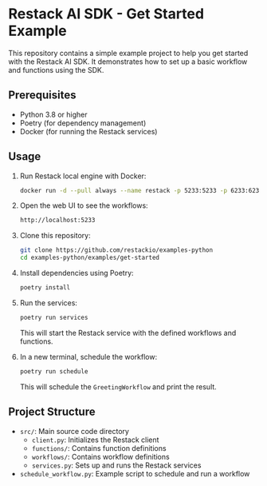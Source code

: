 # Restack AI SDK - Get Started Example

This repository contains a simple example project to help you get started with the Restack AI SDK. It demonstrates how to set up a basic workflow and functions using the SDK.

## Prerequisites

- Python 3.8 or higher
- Poetry (for dependency management)
- Docker (for running the Restack services)

## Usage

1. Run Restack local engine with Docker:
   ```bash
   docker run -d --pull always --name restack -p 5233:5233 -p 6233:6233 -p 7233:7233 ghcr.io/restackio/restack:main
   ```

2. Open the web UI to see the workflows:

   ```bash
   http://localhost:5233
   ```

3. Clone this repository:
   ```bash
   git clone https://github.com/restackio/examples-python
   cd examples-python/examples/get-started
   ```

4. Install dependencies using Poetry:
   ```bash
   poetry install
   ```

5. Run the services:

   ```bash
   poetry run services
   ```

   This will start the Restack service with the defined workflows and functions.

6. In a new terminal, schedule the workflow:

   ```bash
   poetry run schedule
   ```

   This will schedule the `GreetingWorkflow` and print the result.

## Project Structure

- `src/`: Main source code directory
  - `client.py`: Initializes the Restack client
  - `functions/`: Contains function definitions
  - `workflows/`: Contains workflow definitions
  - `services.py`: Sets up and runs the Restack services
- `schedule_workflow.py`: Example script to schedule and run a workflow